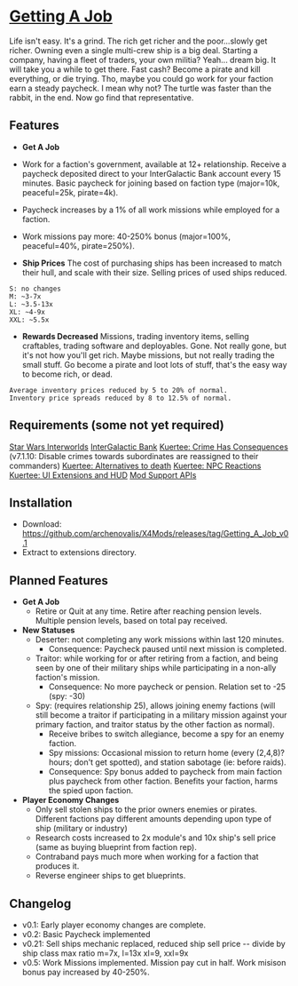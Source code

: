 # [Getting A Job](https://github.com/archenovalis/X4Mods/tree/getting_a_job)

Life isn't easy. It's a grind. The rich get richer and the poor...slowly get richer. Owning even a single multi-crew ship is a big deal. Starting a company, having a fleet of traders, your own militia? Yeah... dream big. It will take you a while to get there. Fast cash? Become a pirate and kill everything, or die trying. Tho, maybe you could go work for your faction earn a steady paycheck. I mean why not? The turtle was faster than the rabbit, in the end. Now go find that representative.
## Features
* **Get A Job**
* Work for a faction's government, available at 12+ relationship. Receive a paycheck deposited direct to your InterGalactic Bank account every 15 minutes. Basic paycheck for joining based on faction type (major=10k, peaceful=25k, pirate=4k).
* Paycheck increases by a 1% of all work missions while employed for a faction.
* Work missions pay more: 40-250% bonus (major=100%, peaceful=40%, pirate=250%).

* **Ship Prices**
The cost of purchasing ships has been increased to match their hull, and scale with their size. Selling prices of used ships reduced.
```
S: no changes
M: ~3-7x
L: ~3.5-13x
XL: ~4-9x
XXL: ~5.5x
```
* **Rewards Decreased**
Missions, trading inventory items, selling craftables, trading software and deployables. Gone. Not really gone, but it's not how you'll get rich. Maybe missions, but not really trading the small stuff. Go become a pirate and loot lots of stuff, that's the easy way to become rich, or dead.
```Rewards reduced by 16 to 6.25% of normal.
Average inventory prices reduced by 5 to 20% of normal.
Inventory price spreads reduced by 8 to 12.5% of normal.
```
## Requirements (some not yet required)
[Star Wars Interworlds](https://sites.google.com/view/swinterworlds/Home)
[InterGalactic Bank](https://discord.com/channels/614576717008207901/1309028894937972747/1309028897274466374)
[Kuertee: Crime Has Consequences](https://www.nexusmods.com/x4foundations/mods/566) (v7.1.10: Disable crimes towards subordinates are reassigned to their commanders)
[Kuertee: Alternatives to death](https://www.nexusmods.com/x4foundations/mods/551)
[Kuertee: NPC Reactions](https://www.nexusmods.com/x4foundations/mods/497)
[Kuertee: UI Extensions and HUD](https://github.com/kuertee/x4-mod-ui-extensions/releases)
[Mod Support APIs](https://www.nexusmods.com/x4foundations/mods/503)


## Installation
* Download: https://github.com/archenovalis/X4Mods/releases/tag/Getting_A_Job_v0.1
* Extract to extensions directory.
## Planned Features
* **Get A Job**
  * Retire or Quit at any time. Retire after reaching pension levels. Multiple pension levels, based on total pay received.
* **New Statuses**
  * Deserter: not completing any work missions within last 120 minutes.
    * Consequence: Paycheck paused until next mission is completed.
  * Traitor: while working for or after retiring from a faction, and being seen by one of their military ships while participating in a non-ally faction's mission.
    * Consequence: No more paycheck or pension. Relation set to -25 (spy: -30)
  * Spy: (requires relationship 25), allows joining enemy factions (will still become a traitor if participating in a military mission against your primary faction, and traitor status by the other faction as normal).
    * Receive bribes to switch allegiance, become a spy for an enemy faction.
    * Spy missions: Occasional mission to return home (every (2,4,8)? hours; don't get spotted), and station sabotage (ie: before raids). 
    * Consequence: Spy bonus added to paycheck from main faction plus paycheck from other faction. Benefits your faction, harms the spied upon faction.
* **Player Economy Changes**
  * Only sell stolen ships to the prior owners enemies or pirates. Different factions pay different amounts depending upon type of ship (military or industry)
  * Research costs increased to 2x module's and 10x ship's sell price (same as buying blueprint from faction rep).
  * Contraband pays much more when working for a faction that produces it.
  * Reverse engineer ships to get blueprints.


## Changelog
- v0.1: Early player economy changes are complete.
- v0.2: Basic Paycheck implemented
- v0.21: Sell ships mechanic replaced, reduced ship sell price -- divide by ship class max ratio m=7x, l=13x xl=9, xxl=9x
- v0.5: Work Missions implemented. Mission pay cut in half. Work misison bonus pay increased by 40-250%.